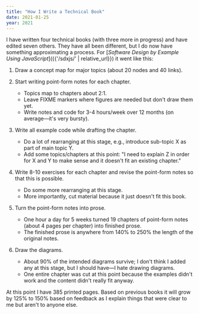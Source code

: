```yaml
---
title: "How I Write a Technical Book"
date: 2021-01-25
year: 2021
---
```


I have written four technical books (with three more in progress) and have edited seven others.
They have all been different, but I do now have something approximating a process.
For [*Software Design by Example Using JavaScript*]({{'/sdxjs/' | relative_url}}) it went like this:

1.  Draw a concept map for major topics (about 20 nodes and 40 links).

2.  Start writing point-form notes for each chapter.
    -   Topics map to chapters about 2:1.
    -   Leave FIXME markers where figures are needed but don't draw them yet.
    -   Write notes and code for 3-4 hours/week over 12 months (on average—it's very bursty).

3.  Write all example code while drafting the chapter.
    -   Do a lot of rearranging at this stage, e.g., introduce sub-topic X as part of main topic Y.
    -   Add some topics/chapters at this point:
        "I need to explain Z in order for X and Y to make sense and it doesn't fit an existing chapter."

4.  Write 8-10 exercises for each chapter and revise the point-form notes so that this is possible.
    -   Do some more rearranging at this stage.
    -   More importantly, cut material because it just doesn't fit this book.

5.  Turn the point-form notes into prose.
    -   One hour a day for 5 weeks turned 19 chapters of point-form notes (about 4 pages per chapter) into finished prose.
    -   The finished prose is anywhere from 140% to 250% the length of the original notes.

6.  Draw the diagrams.
    -   About 90% of the intended diagrams survive; I don't think I added any at this stage, but I should have—I hate drawing diagrams.
    -   One entire chapter was cut at this point because the examples didn't work and the content didn't really fit anyway.

At this point I have 385 printed pages.
Based on previous books it will grow by 125% to 150% based on feedback
as I explain things that were clear to me but aren't to anyone else.
